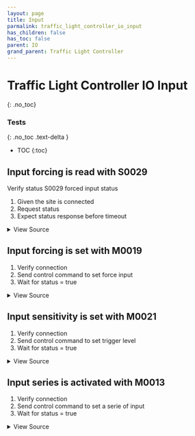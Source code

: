 ```yaml
---
layout: page
title: Input
parmalink: traffic_light_controller_io_input
has_children: false
has_toc: false
parent: IO
grand_parent: Traffic Light Controller
---
```


# Traffic Light Controller IO Input
{: .no_toc}



### Tests
{: .no_toc .text-delta }

- TOC
{:toc}

## Input forcing is read with S0029

Verify status S0029 forced input status

1. Given the site is connected
2. Request status
3. Expect status response before timeout

<details markdown="block">
  <summary>
     View Source
  </summary>
```ruby
request_status_and_confirm "forced input status",
{ S0029: [:status] }
```
</details>




## Input forcing is set with M0019

1. Verify connection
2. Send control command to set force input
3. Wait for status = true

<details markdown="block">
  <summary>
     View Source
  </summary>
```ruby
Validator::Site.connected do |task,supervisor,site|
  prepare task, site
  input = Validator.config['items']['force_input']
  # force input to false
  status = 'True'  # forced
  inputValue = 'False'
  force_input status:status, input:input, value:inputValue
  
  # verify forced = 1
  wait_for_status(@task,
    "input #{input} to be forced",
    [{'sCI'=>'S0029','n'=>'status','s'=>/^.{#{input - 1}}1/}]
  )
  # verify inputstatus = 0
  wait_for_status(@task,
    "input #{input} to be #{inputValue}",
    [{'sCI'=>'S0003','n'=>'inputstatus','s'=>/^.{#{input - 1}}0/}]
  )
  
  # force input to true
  status = 'True'  # forced
  inputValue = 'True'
  force_input status:status, input:input, value:inputValue
  
  # verify forced = 1
  wait_for_status(@task,
    "input #{input} to be forced",
    [{'sCI'=>'S0029','n'=>'status','s'=>/^.{#{input - 1}}1/}]
  )
  # verify inputstatus = 1
  wait_for_status(@task,
    "input #{input} to be to #{inputValue}",
    [{'sCI'=>'S0003','n'=>'inputstatus','s'=>/^.{#{input - 1}}1/}]
  )
  # release input
  status = 'False'  # unforced
  inputValue = 'False'
  force_input status:status, input:input, value:inputValue
  # verify force = 0
  wait_for_status(@task,
    "input #{input} to be released",
    [{'sCI'=>'S0029','n'=>'status','s'=>/^.{#{input - 1}}0/}]
  )
end
```
</details>




## Input is activated with M0006

1. Verify connection
2. Verify that there is a Validator.config['validator'] with a input
3. Send control command to switch input
4. Wait for status "input" = requested

<details markdown="block">
  <summary>
     View Source
  </summary>
```ruby
inputs = Validator.config['items']['inputs']
skip("No inputs configured") if inputs.nil? || inputs.empty?
Validator::Site.connected do |task,supervisor,site|
  prepare task, site
  inputs.each { |input| switch_input input }
end
```
</details>




## Input sensitivity is set with M0021

1. Verify connection
2. Send control command to set trigger level
3. Wait for status = true

<details markdown="block">
  <summary>
     View Source
  </summary>
```ruby
Validator::Site.connected do |task,supervisor,site|
  prepare task, site
  status = '1-50'
  set_trigger_level status
end
```
</details>




## Input series is activated with M0013

1. Verify connection
2. Send control command to set a serie of input
3. Wait for status = true

<details markdown="block">
  <summary>
     View Source
  </summary>
```ruby
Validator::Site.connected do |task,supervisor,site|
  status = "3,4143,65;12,1,4"
  prepare task, site
  set_series_of_inputs status
end
```
</details>


